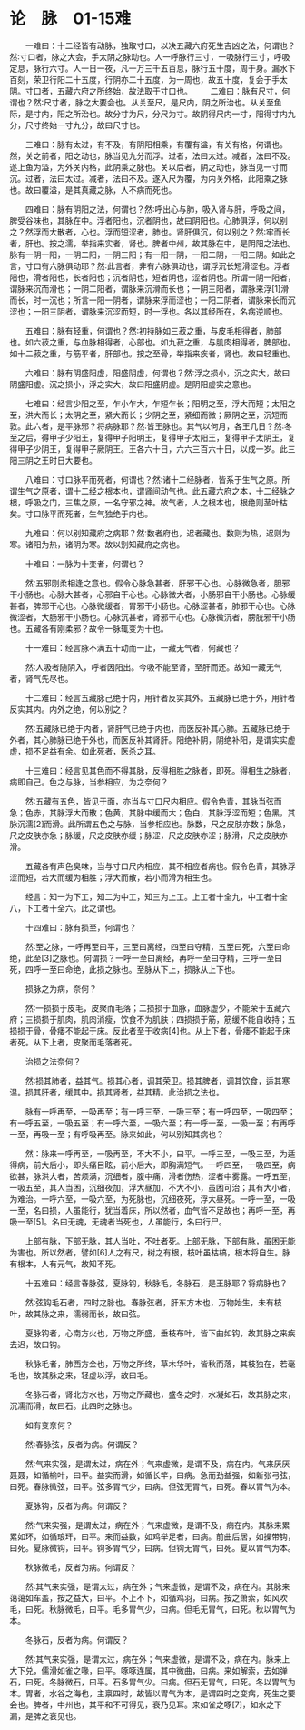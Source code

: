 # 论　脉　01-15难
　　一难曰：十二经皆有动脉，独取寸口，以决五藏六府死生吉凶之法，何谓也？然∶寸口者，脉之大会，手太阴之脉动也。人一呼脉行三寸，一吸脉行三寸，呼吸定息，脉行六寸。人一日一夜，凡一万三千五百息，脉行五十度，周于身。漏水下百刻，荣卫行阳二十五度，行阴亦二十五度，为一周也，故五十度，复会于手太阴。寸口者，五藏六府之所终始，故法取于寸口也。
　　二难曰：脉有尺寸，何谓也？然∶尺寸者，脉之大要会也。从关至尺，是尺内，阴之所治也。从关至鱼际，是寸内，阳之所治也。故分寸为尺，分尺为寸。故阴得尺内一寸，阳得寸内九分，尺寸终始一寸九分，故曰尺寸也。

　　三难曰：脉有太过，有不及，有阴阳相乘，有覆有溢，有关有格，何谓也。然，关之前者，阳之动也，脉当见九分而浮。过者，法曰太过。减者，法曰不及。遂上鱼为溢，为外关内格，此阴乘之脉也。关以后者，阴之动也，脉当见一寸而沉。过者，法曰太过。减者，法曰不及。遂入尺为覆，为内关外格，此阳乘之脉也。故曰覆溢，是其真藏之脉，人不病而死也。

　　四难曰：脉有阴阳之法，何谓也？然∶呼出心与肺，吸入肾与肝，呼吸之间，脾受谷味也，其脉在中。浮者阳也，沉者阴也，故曰阴阳也。心肺俱浮，何以别之？然浮而大散者，心也。浮而短涩者，肺也。肾肝俱沉，何以别之？然∶牢而长者，肝也。按之濡，举指来实者，肾也。脾者中州，故其脉在中，是阴阳之法也。脉有一阴一阳，一阴二阳，一阴三阳；有一阳一阴，一阳二阴，一阳三阴。如此之言，寸口有六脉俱动耶？然∶此言者，非有六脉俱动也，谓浮沉长短滑涩也。浮者阳也，滑者阳也，长者阳也；沉者阴也，短者阴也，涩者阴也。所谓一阴一阳者，谓脉来沉而滑也；一阴二阳者，谓脉来沉滑而长也；一阴三阳者，谓脉来浮[1]滑而长，时一沉也；所言一阳一阴者，谓脉来浮而涩也；一阳二阴者，谓脉来长而沉涩也；一阳三阴者，谓脉来沉涩而短，时一浮也。各以其经所在，名病逆顺也。

　　五难曰：脉有轻重，何谓也？然∶初持脉如三菽之重，与皮毛相得者，肺部也。如六菽之重，与血脉相得者，心部也。如九菽之重，与肌肉相得者，脾部也。如十二菽之重，与筋平者，肝部也。按之至骨，举指来疾者，肾也。故曰轻重也。

　　六难曰：脉有阴盛阳虚，阳盛阴虚，何谓也？然∶浮之损小，沉之实大，故曰阴盛阳虚。沉之损小，浮之实大，故曰阳盛阴虚。是阴阳虚实之意也。

　　七难曰：经言少阳之至，乍小乍大，乍短乍长；阳明之至，浮大而短；太阳之至，洪大而长；太阴之至，紧大而长；少阴之至，紧细而微；厥阴之至，沉短而敦。此六者，是平脉邪？将病脉耶？然∶皆王脉也。其气以何月，各王几日？然∶冬至之后，得甲子少阳王，复得甲子阳明王，复得甲子太阳王，复得甲子太阴王，复得甲子少阴王，复得甲子厥阴王。王各六十日，六六三百六十日，以成一岁。此三阳三阴之王时日大要也。

　　八难曰：寸口脉平而死者，何谓也？然∶诸十二经脉者，皆系于生气之原。所谓生气之原者，谓十二经之根本也，谓肾间动气也。此五藏六府之本，十二经脉之根，呼吸之门，三焦之原，一名守邪之神。故气者，人之根本也，根绝则茎叶枯矣。寸口脉平而死者，生气独绝于内也。

　　九难曰：何以别知藏府之病耶？然∶数者府也，迟者藏也。数则为热，迟则为寒。诸阳为热，诸阴为寒。故以别知藏府之病也。

　　十难曰：一脉为十变者，何谓也？

　　然∶五邪刚柔相逢之意也。假令心脉急甚者，肝邪干心也。心脉微急者，胆邪干小肠也。心脉大甚者，心邪自干心也。心脉微大者，小肠邪自干小肠也。心脉缓甚者，脾邪干心也。心脉微缓者，胃邪干小肠也。心脉涩甚者，肺邪干心也。心脉微涩者，大肠邪干小肠也。心脉沉甚者，肾邪干心也。心脉微沉者，膀胱邪干小肠也。五藏各有刚柔邪？故令一脉辄变为十也。

　　十一难曰：经言脉不满五十动而一止，一藏无气者，何藏也？

　　然∶人吸者随阴入，呼者因阳出。今吸不能至肾，至肝而还。故知一藏无气者，肾气先尽也。

　　十二难曰：经言五藏脉己绝于内，用针者反实其外。五藏脉已绝于外，用针者反实其内。内外之绝，何以别之？

　　然∶五藏脉已绝于内者，肾肝气已绝于内也，而医反补其心肺。五藏脉已绝于外者，其心肺脉已绝于外也，而医反补其肾肝。阳绝补阴，阴绝补阳，是谓实实虚虚，损不足益有余。如此死者，医杀之耳。

　　十三难曰：经言见其色而不得其脉，反得相胜之脉者，即死。得相生之脉者，病即自己。色之与脉，当参相应，为之奈何？

　　然∶五藏有五色，皆见于面，亦当与寸口尺内相应。假令色青，其脉当弦而急；色赤，其脉浮大而散；色黄，其脉中缓而大；色白，其脉浮涩而短；色黑，其脉沉濡[2]而滑。此所谓五色之与脉，当参相应也。脉数，尺之皮肤亦数；脉急，尺之皮肤亦急；脉缓，尺之皮肤亦缓；脉涩，尺之皮肤亦涩；脉滑，尺之皮肤亦滑。

　　五藏各有声色臭味，当与寸口尺内相应，其不相应者病也。假令色青，其脉浮涩而短，若大而缓为相胜；浮大而散，若小而滑为相生也。

　　经言：知一为下工，知二为中工，知三为上工。上工者十全九，中工者十全八，下工者十全六。此之谓也。

　　十四难曰：脉有损至，何谓也？

　　然∶至之脉，一呼再至曰平，三至曰离经，四至曰夺精，五至曰死，六至曰命绝，此至[3]之脉也。何谓损？一呼一至曰离经，再呼一至曰夺精，三呼一至曰死，四呼一至曰命绝，此损之脉也。至脉从下上，损脉从上下也。

　　损脉之为病，奈何？

　　然∶一损损于皮毛，皮聚而毛落；二损损于血脉，血脉虚少，不能荣于五藏六府；三损损于肌肉，肌肉消瘦，饮食不为肌肤；四损损于筋，筋缓不能自收持；五损损于骨，骨痿不能起于床。反此者至于收病[4]也。从上下者，骨痿不能起于床者死。从下上者，皮聚而毛落者死。

　　治损之法奈何？

　　然∶损其肺者，益其气。损其心者，调其荣卫。损其脾者，调其饮食，适其寒温。损其肝者，缓其中。损其肾者，益其精。此治损之法也。

　　脉有一呼再至，一吸再至；有一呼三至，一吸三至；有一呼四至，一吸四至；有一呼五至，一吸五至；有一呼六至，一吸六至；有一呼一至，一吸一至；有再呼一至，再吸一至；有呼吸再至。脉来如此，何以别知其病也？

　　然：脉来一呼再至，一吸再至，不大不小，曰平。一呼三至，一吸三至，为适得病，前大后小，即头痛目眩，前小后大，即胸满短气。一呼四至，一吸四至，病欲甚，脉洪大者，苦烦满，沉细者，腹中痛，滑者伤热，涩者中雾露。一呼五至，一吸五至，其人当困，沉细夜加，浮大昼加，不大不小，虽困可治；其有大小者，为难治。一呼六至，一吸六至，为死脉也，沉细夜死，浮大昼死。一呼一至，一吸一至，名曰损，人虽能行，犹当着床，所以然者，血气皆不足故也；再呼一至，再吸一至[5]。名曰无魂，无魂者当死也，人虽能行，名曰行尸。

　　上部有脉，下部无脉，其人当吐，不吐者死。上部无脉，下部有脉，虽困无能为害也。所以然者，譬如[6]人之有尺，树之有根，枝叶虽枯槁，根本将自生。脉有根本，人有元气，故知不死。

　　十五难曰：经言春脉弦，夏脉钩，秋脉毛，冬脉石，是王脉耶？将病脉也？

　　然∶弦钩毛石者，四时之脉也。春脉弦者，肝东方木也，万物始生，未有枝叶，故其脉之来，濡弱而长，故曰弦。

　　夏脉钩者，心南方火也，万物之所盛，垂枝布叶，皆下曲如钩，故其脉之来疾去迟，故曰钩。

　　秋脉毛者，肺西方金也，万物之所终，草木华叶，皆秋而落，其枝独在，若毫毛也，故其脉之来，轻虚以浮，故曰毛。

　　冬脉石者，肾北方水也，万物之所藏也，盛冬之时，水凝如石，故其脉之来，沉濡而滑，故曰石。此四时之脉也。

　　如有变奈何？

　　然∶春脉弦，反者为病。何谓反？

　　然∶气来实强，是谓太过，病在外；气来虚微，是谓不及，病在内。气来厌厌聂聂，如循榆叶，曰平。益实而滑，如循长竿，曰病。急而劲益强，如新张弓弦，曰死。春脉微弦，曰平。弦多胃气少，曰病。但弦无胃气，曰死。春以胃气为本。

　　夏脉钩，反者为病。何谓反？

　　然∶气来实强，是谓太过，病在外；气来虚微，是谓不及，病在内。其脉来累累如环，如循琅玕，曰平。来而益数，如鸡举足者，曰病。前曲后居，如操带钩，曰死。夏脉微钩，曰平。钩多胃气少，曰病。但钩无胃气，曰死。夏以胃气为本。

　　秋脉微毛，反者为病。何谓反？

　　然∶其气来实强，是谓太过，病在外；气来虚微，是谓不及，病在内。其脉来蔼蔼如车盖，按之益大，曰平。不上不下，如循鸡羽，曰病。按之萧索，如风吹毛，曰死。秋脉微毛，曰平。毛多胃气少，曰病。但毛无胃气，曰死。秋以胃气为本。

　　冬脉石，反者为病。何谓反？

　　然∶其气来实强，是谓太过，病在外；气来虚微，是谓不及，病在内。脉来上大下兑，儒滑如雀之喙，曰平。啄啄连属，其中微曲，曰病。来如解索，去如弹石，曰死。冬脉微石，曰平。石多胃气少。曰病。但石无胃气，曰死。冬以胃气为本。胃者，水谷之海也，主禀四时，故皆以胃气为本，是谓四时之变病，死生之要会也。脾者，中州也，其平和不可得见，衰乃见耳。来如雀之啄[7]，如水之下漏，是脾之衰见也。

